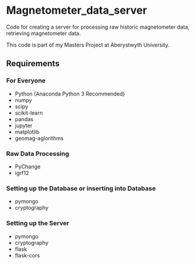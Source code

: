 # Magnetometer_data_server
Code for creating a server for processing raw historic magnetometer data,  retrieving magnetometer data.

This code is part of my Masters Project at Aberystwyth University.


## Requirements
### For Everyone
* Python (Anaconda Python 3 Recommended)
* numpy
* scipy
* scikit-learn
* pandas
* jupyter
* matplotlib
* geomag-aglorithms

### Raw Data Processing
* PyChange
* igrf12

### Setting up the Database or inserting into Database
* pymongo
* cryptography

### Setting up the Server
* pymongo
* cryptography
* flask
* flask-cors
